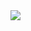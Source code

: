 <img src="https://img.shields.io/badge/gitlab%20ci-FC6D26.svg?style=for-the-badge&logo=gitlab&logoColor=white">